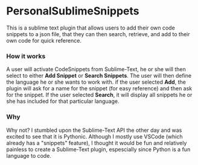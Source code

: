 # PersonalSublimeSnippets

This is a sublime text plugin that allows users to add their own code snippets to a json file, that they can then search, retrieve, and add to their own code for quick reference.


### How it works
A user will activate CodeSnippets from Sublime-Text, he or she will then select to either **Add Snippet** or **Search Snippets**. The user will then define the language he or she wants to work with. if the user selected **Add**, the plugin will ask for a name for the snippet (for easy reference) and then ask for the snippet. If the user selected **Search**, it will display all snippets he or she has included for that particular language.


### Why
Why not? I stumbled upon the Sublime-Text API the other day and was excited to see that it is Pythonic. Although I mostly use VSCode (which already has a "snippets" feature), I thought it would be fun and relatively painless to create a Sublime-Text plugin, espescially since Python is a fun language to code.
